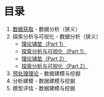 # 目录
1. [数据获取](数据获取.md) - 数据分析（狭义）
2. 探索分析与可视化 - 数据分析（狭义）
    - [理论铺垫（Part 1）](理论铺垫\(Part1\).md)
    - [探索分析与可视化（Part 1）](探索分析与可视化\(Part1\).md)
    - [理论铺垫（Part 2）](理论铺垫\(Part2\).md)
    - [探索分析与可视化（Part 2）](探索分析与可视化\(Part2\).md)
3. [预处理理论](预处理理论.md) - 数据建模与挖掘
4. 分析建模 - 数据建模与挖掘
5. 模型评估 - 数据建模与挖掘
